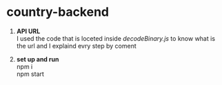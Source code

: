 # country-backend

1. **API URL**        
I used the code that is loceted inside *decodeBinary.js*  to  know what is the url  and I explaind evry step by coment 

2. **set up and run**    
npm i    
npm start 






